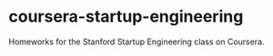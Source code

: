 coursera-startup-engineering
============================

Homeworks for the Stanford Startup Engineering class on Coursera.
